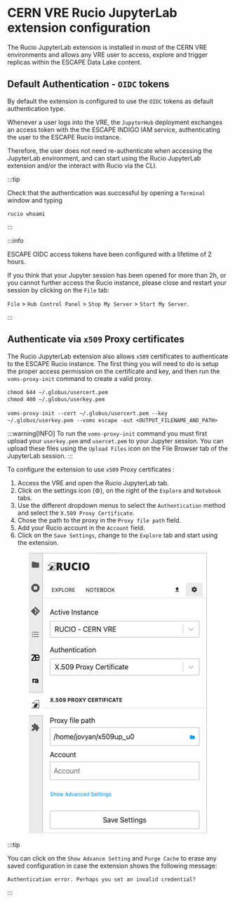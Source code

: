 # CERN VRE Rucio JupyterLab extension configuration

The Rucio JupyterLab extension is installed in most of the CERN VRE environments and allows any VRE user to access, explore and trigger replicas within the ESCAPE Data Lake content. 

## Default Authentication - `OIDC` tokens

By default the extension is configured to use the `OIDC` tokens as default authentication type. 

Whenever a user logs into the VRE, the `JupyterHub` deployment exchanges an access token with the the ESCAPE INDIGO IAM service, authenticating the user to the ESCAPE Rucio instance.

Therefore, the user does not need re-authenticate when accessing the JupyterLab environment, and can start using the Rucio JupyterLab extension and/or the interact with Rucio via the CLI.

:::tip

Check that the authentication was successful by opening a `Terminal` window and typing
```bash=
rucio whoami
```

:::

:::info

ESCAPE OIDC access tokens have been configured with a lifetime of 2 hours. 

If you think that your Jupyter session has been opened for more than 2h, or you cannot further access the Rucio instance, please close and restart your session by clicking on the `File` tab:

`File` > `Hub Control Panel` > `Stop My Server` > `Start My Server`.

:::

## Authenticate via `x509` Proxy certificates 

The Rucio JupyterLab extension also allows `x509` certificates to authenticate to the ESCAPE Rucio instance. The first thing you will need to do is setup the proper access permission on the certificate and key, and then run the `voms-proxy-init` command to create a valid proxy.

```
chmod 644 ~/.globus/usercert.pem
chmod 400 ~/.globus/userkey.pem

voms-proxy-init --cert ~/.globus/usercert.pem --key ~/.globus/userkey.pem --voms escape -out <OUTPUT_FILENAME_AND_PATH> 
```
:::warning[INFO]
To run the `voms-proxy-init` command you must first upload your `userkey.pem` and `usercet.pem` to your Jupyter session.
You can upload these files using  the `Upload Files` icon on the File Browser tab of the JupyterLab session.
:::

To configure the extension to use `x509` Proxy certificates :

1. Access the VRE and open the Rucio JupyterLab tab.
2. Click on the settings icon (⚙️), on the right of the `Explore` and `Notebook` tabs.
3. Use the different dropdown menus to select the `Authentication` method and select the `X.509 Proxy Certificate`.
4. Chose the path to the proxy in the `Proxy file path` field. 
5. Add your Rucio account in the `Account` field.
6. Click on the `Save Settings`, change to the `Explore` tab and start using the extension.

<p align="center">
    <img src="../../../images/rucio_ext_x509config.png" />
</p>

:::tip

You can click on the `Show Advance Setting` and `Purge Cache` to erase any saved configuration in case the extension shows the following message:
```bash=
Authentication error. Perhaps you set an invalid credential?
```

:::